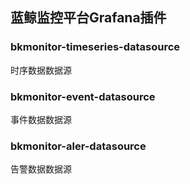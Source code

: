 ## 蓝鲸监控平台Grafana插件

### bkmonitor-timeseries-datasource

时序数据数据源

### bkmonitor-event-datasource

事件数据数据源

### bkmonitor-aler-datasource

告警数据数据源